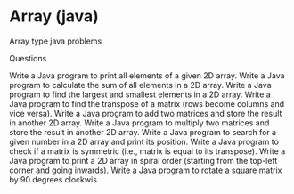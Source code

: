# Array (java)
Array type java problems

Questions

Write a Java program to print all elements of a given 2D array. 
Write a Java program to calculate the sum of all elements in a 2D array. 
Write a Java program to find the largest and smallest elements in a 2D array. 
Write a Java program to find the transpose of a matrix (rows become columns and vice versa). 
Write a Java program to add two matrices and store the result in another 2D array. 
Write a Java program to multiply two matrices and store the result in another 2D array. 
Write a Java program to search for a given number in a 2D array and print its position. 
Write a Java program to check if a matrix is symmetric (i.e., matrix is equal to its transpose). 
Write a Java program to print a 2D array in spiral order (starting from the top-left corner and going inwards). 
Write a Java program to rotate a square matrix by 90 degrees clockwis
